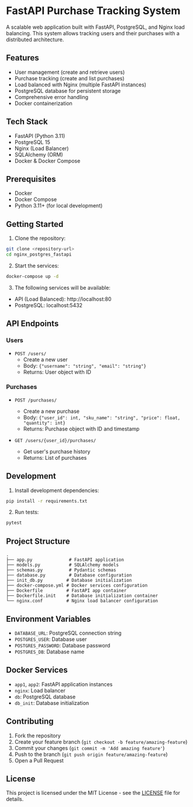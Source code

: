 # FastAPI Purchase Tracking System

A scalable web application built with FastAPI, PostgreSQL, and Nginx load balancing. This system allows tracking users and their purchases with a distributed architecture.

## Features

- User management (create and retrieve users)
- Purchase tracking (create and list purchases)
- Load balanced with Nginx (multiple FastAPI instances)
- PostgreSQL database for persistent storage
- Comprehensive error handling
- Docker containerization

## Tech Stack

- FastAPI (Python 3.11)
- PostgreSQL 15
- Nginx (Load Balancer)
- SQLAlchemy (ORM)
- Docker & Docker Compose

## Prerequisites

- Docker
- Docker Compose
- Python 3.11+ (for local development)

## Getting Started

1. Clone the repository:
```bash
git clone <repository-url>
cd nginx_postgres_fastapi
```

2. Start the services:
```bash
docker-compose up -d
```

3. The following services will be available:
- API (Load Balanced): http://localhost:80
- PostgreSQL: localhost:5432

## API Endpoints

### Users
- `POST /users/`
  - Create a new user
  - Body: `{"username": "string", "email": "string"}`
  - Returns: User object with ID

### Purchases
- `POST /purchases/`
  - Create a new purchase
  - Body: `{"user_id": int, "sku_name": "string", "price": float, "quantity": int}`
  - Returns: Purchase object with ID and timestamp

- `GET /users/{user_id}/purchases/`
  - Get user's purchase history
  - Returns: List of purchases

## Development

1. Install development dependencies:
```bash
pip install -r requirements.txt
```

2. Run tests:
```bash
pytest
```

## Project Structure

```
.
├── app.py              # FastAPI application
├── models.py           # SQLAlchemy models
├── schemas.py          # Pydantic schemas
├── database.py         # Database configuration
├── init_db.py         # Database initialization
├── docker-compose.yml # Docker services configuration
├── Dockerfile         # FastAPI app container
├── Dockerfile.init    # Database initialization container
└── nginx.conf         # Nginx load balancer configuration
```

## Environment Variables

- `DATABASE_URL`: PostgreSQL connection string
- `POSTGRES_USER`: Database user
- `POSTGRES_PASSWORD`: Database password
- `POSTGRES_DB`: Database name

## Docker Services

- `app1`, `app2`: FastAPI application instances
- `nginx`: Load balancer
- `db`: PostgreSQL database
- `db_init`: Database initialization

## Contributing

1. Fork the repository
2. Create your feature branch (`git checkout -b feature/amazing-feature`)
3. Commit your changes (`git commit -m 'Add amazing feature'`)
4. Push to the branch (`git push origin feature/amazing-feature`)
5. Open a Pull Request

## License

This project is licensed under the MIT License - see the [LICENSE](LICENSE) file for details. 
